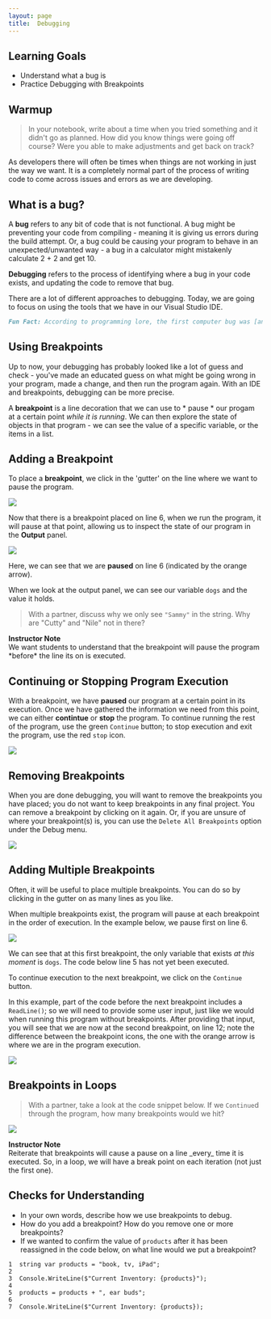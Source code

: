 ```yaml
---
layout: page
title:  Debugging
---
```


## Learning Goals
* Understand what a bug is
* Practice Debugging with Breakpoints

## Warmup

> In your notebook, write about a time when you tried something and it didn't go as planned.  How did you know things were going off course?  Were you able to make adjustments and get back on track?

As developers there will often be times when things are not working in just the way we want.  It is a completely normal part of the process of writing code to come across issues and errors as we are developing.

## What is a bug?

A **bug** refers to any bit of code that is not functional. A bug might be preventing your code from compiling - meaning it is giving us errors during the build attempt.  Or, a bug could be causing your program to behave in an unexpected/unwanted way - a bug in a calculator might mistakenly calculate 2 + 2 and get 10.

**Debugging** refers to the process of identifying where a bug in your code exists, and updating the code to remove that bug.

There are a lot of different approaches to debugging.  Today, we are going to focus on using the tools that we have in our Visual Studio IDE.

```markdown
Fun Fact: According to programming lore, the first computer bug was [an actual bug 🪲](https://education.nationalgeographic.org/resource/worlds-first-computer-bug)
```

## Using Breakpoints

Up to now, your debugging has probably looked like a lot of guess and check - you've made an educated guess on what might be going wrong in your program, made a change, and then run the program again.  With an IDE and breakpoints, debugging can be more precise.

A **breakpoint** is a line decoration that we can use to * pause * our progam at a certain point _while it is running_.  We can then explore the state of objects in that program - we can see the value of a specific variable, or the items in a list.

## Adding a Breakpoint

To place a **breakpoint**, we click in the 'gutter' on the line where we want to pause the program.

![](/assets/images/module1/Week4/AddBreakpoint.png)

Now that there is a breakpoint placed on line 6, when we run the program, it will pause at that point, allowing us to inspect the state of our program in the **Output** panel.

![](/assets/images/module1/Week4/OneBreakpointPause.png)

Here, we can see that we are **paused** on line 6 (indicated by the orange arrow).

When we look at the output panel, we can see our variable `dogs` and the value it holds.

> With a partner, discuss why we only see `"Sammy"` in the string.  Why are "Cutty" and "Nile" not in there?

<aside class="instructor-notes">
  <p><strong>Instructor Note</strong><br>We want students to understand that the breakpoint will pause the program *before* the line its on is executed.</p>
</aside>

## Continuing or Stopping Program Execution

With a breakpoint, we have **paused** our program at a certain point in its execution.  Once we have gathered the information we need from this point, we can either **contintue** or **stop** the program. To continue running the rest of the program, use the green `Continue` button; to stop execution and exit the program, use the red `stop` icon.

![](/assets/images/module1/Week4/ContinueOrStop.png)

## Removing Breakpoints

When you are done debugging, you will want to remove the breakpoints you have placed; you do not want to keep breakpoints in any final project.  You can remove a breakpoint by clicking on it again.  Or, if you are unsure of where your breakpoint(s) is, you can use the `Delete All Breakpoints` option under the Debug menu.

![](/assets/images/module1/Week4/DeleteAllBreakpoints.png)

## Adding Multiple Breakpoints

Often, it will be useful to place multiple breakpoints.  You can do so by clicking in the gutter on as many lines as you like.

When multiple breakpoints exist, the program will pause at each breakpoint in the order of execution.  In the example below, we pause first on line 6.

![](/assets/images/module1/Week4/FirstOfTwoBreakpoints.png)

We can see that at this first breakpoint, the only variable that exists _at this moment_ is `dogs`.  The code below line 5 has not yet been executed.

To continue execution to the next breakpoint, we click on the `Continue` button.

In this example, part of the code before the next breakpoint includes a `ReadLine()`; so we will need to provide some user input, just like we would when running this program without breakpoints.  After providing that input, you will see that we are now at the second breakpoint, on line 12; note the difference between the breakpoint icons, the one with the orange arrow is where we are in the program execution.

![](/assets/images/module1/Week4/SecondOfTwoBreakpoints.png)


## Breakpoints in Loops

> With a partner, take a look at the code snippet below.  If we `Continue`d through the program, how many breakpoints would we hit?

![](/assets/images/module1/Week4/BreakpointsInLoop.png)

<aside class="instructor-notes">
  <p><strong>Instructor Note</strong><br>Reiterate that breakpoints will cause a pause on a line _every_ time it is executed.  So, in a loop, we will have a break point on each iteration (not just the first one).</p>
</aside>

## Checks for Understanding
* In your own words, describe how we use breakpoints to debug.
* How do you add a breakpoint? How do you remove one or more breakpoints?
* If we wanted to confirm the value of `products` after it has been reassigned in the code below, on what line would we put a breakpoint?
```
1  string var products = "book, tv, iPad";
2
3  Console.WriteLine($"Current Inventory: {products}");
4
5  products = products + ", ear buds";
6
7  Console.WriteLine($"Current Inventory: {products});
```